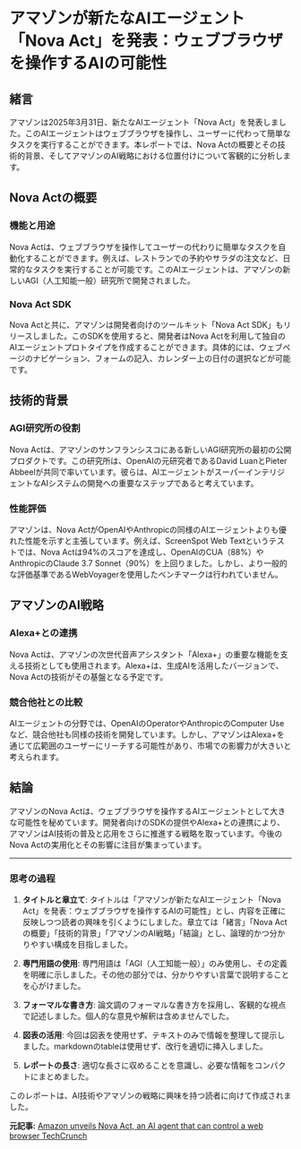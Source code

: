# アマゾンが新たなAIエージェント「Nova Act」を発表：ウェブブラウザを操作するAIの可能性

## 緒言

アマゾンは2025年3月31日、新たなAIエージェント「Nova Act」を発表しました。このAIエージェントはウェブブラウザを操作し、ユーザーに代わって簡単なタスクを実行することができます。本レポートでは、Nova Actの概要とその技術的背景、そしてアマゾンのAI戦略における位置付けについて客観的に分析します。

## Nova Actの概要

### 機能と用途

Nova Actは、ウェブブラウザを操作してユーザーの代わりに簡単なタスクを自動化することができます。例えば、レストランでの予約やサラダの注文など、日常的なタスクを実行することが可能です。このAIエージェントは、アマゾンの新しいAGI（人工知能一般）研究所で開発されました。

### Nova Act SDK

Nova Actと共に、アマゾンは開発者向けのツールキット「Nova Act SDK」もリリースしました。このSDKを使用すると、開発者はNova Actを利用して独自のAIエージェントプロトタイプを作成することができます。具体的には、ウェブページのナビゲーション、フォームの記入、カレンダー上の日付の選択などが可能です。

## 技術的背景

### AGI研究所の役割

Nova Actは、アマゾンのサンフランシスコにある新しいAGI研究所の最初の公開プロダクトです。この研究所は、OpenAIの元研究者であるDavid LuanとPieter Abbeelが共同で率いています。彼らは、AIエージェントがスーパーインテリジェントなAIシステムの開発への重要なステップであると考えています。

### 性能評価

アマゾンは、Nova ActがOpenAIやAnthropicの同様のAIエージェントよりも優れた性能を示すと主張しています。例えば、ScreenSpot Web Textというテストでは、Nova Actは94%のスコアを達成し、OpenAIのCUA（88%）やAnthropicのClaude 3.7 Sonnet（90%）を上回りました。しかし、より一般的な評価基準であるWebVoyagerを使用したベンチマークは行われていません。

## アマゾンのAI戦略

### Alexa+との連携

Nova Actは、アマゾンの次世代音声アシスタント「Alexa+」の重要な機能を支える技術としても使用されます。Alexa+は、生成AIを活用したバージョンで、Nova Actの技術がその基盤となる予定です。

### 競合他社との比較

AIエージェントの分野では、OpenAIのOperatorやAnthropicのComputer Useなど、競合他社も同様の技術を開発しています。しかし、アマゾンはAlexa+を通じて広範囲のユーザーにリーチする可能性があり、市場での影響力が大きいと考えられます。

## 結論

アマゾンのNova Actは、ウェブブラウザを操作するAIエージェントとして大きな可能性を秘めています。開発者向けのSDKの提供やAlexa+との連携により、アマゾンはAI技術の普及と応用をさらに推進する戦略を取っています。今後のNova Actの実用化とその影響に注目が集まっています。

---

### 思考の過程

1. **タイトルと章立て**: タイトルは「アマゾンが新たなAIエージェント「Nova Act」を発表：ウェブブラウザを操作するAIの可能性」とし、内容を正確に反映しつつ読者の興味を引くようにしました。章立ては「緒言」「Nova Actの概要」「技術的背景」「アマゾンのAI戦略」「結論」とし、論理的かつ分かりやすい構成を目指しました。

2. **専門用語の使用**: 専門用語は「AGI（人工知能一般）」のみ使用し、その定義を明確に示しました。その他の部分では、分かりやすい言葉で説明することを心がけました。

3. **フォーマルな書き方**: 論文調のフォーマルな書き方を採用し、客観的な視点で記述しました。個人的な意見や解釈は含めませんでした。

4. **図表の活用**: 今回は図表を使用せず、テキストのみで情報を整理して提示しました。markdownのtableは使用せず、改行を適切に挿入しました。

5. **レポートの長さ**: 適切な長さに収めることを意識し、必要な情報をコンパクトにまとめました。

このレポートは、AI技術やアマゾンの戦略に興味を持つ読者に向けて作成されました。

**元記事:** [Amazon unveils Nova Act, an AI agent that can control a web browser TechCrunch](https://techcrunch.com/2025/03/31/amazon-unveils-nova-act-an-ai-agent-that-uses-a-web-browser/)